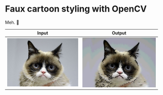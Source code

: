 # Faux cartoon styling with OpenCV

Meh. 🤷

| Input               | Output                |
|---------------------|-----------------------|
| ![](grumpy-cat.jpg) | ![](cartoonified.jpg) |
